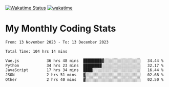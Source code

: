 [![Wakatime Status](https://github.com/noopurphalak/noopurphalak/workflows/wakatime-status-update/badge.svg)](https://github.com/noopurphalak/noopurphalak/actions/workflows/main.yml)
[![wakatime](https://wakatime.com/badge/user/80ace140-ef40-4fdd-b8ed-f3be3d2e1aea.svg)](https://wakatime.com/@80ace140-ef40-4fdd-b8ed-f3be3d2e1aea)

# My Monthly Coding Stats

<!--START_SECTION:waka-->

```txt
From: 13 November 2023 - To: 13 December 2023

Total Time: 104 hrs 14 mins

Vue.js            36 hrs 48 mins  ████████▓░░░░░░░░░░░░░░░░   34.44 %
Python            34 hrs 23 mins  ████████░░░░░░░░░░░░░░░░░   32.17 %
JavaScript        17 hrs 34 mins  ████░░░░░░░░░░░░░░░░░░░░░   16.44 %
JSON              2 hrs 51 mins   ▓░░░░░░░░░░░░░░░░░░░░░░░░   02.68 %
Other             2 hrs 40 mins   ▓░░░░░░░░░░░░░░░░░░░░░░░░   02.50 %
```

<!--END_SECTION:waka-->
